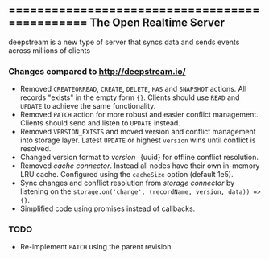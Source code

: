 ==============================================
The Open Realtime Server
----------------------------------------------
deepstream is a new type of server that syncs data and sends events across millions of clients

### Changes compared to http://deepstream.io/

 - Removed `CREATEORREAD`, `CREATE`, `DELETE`, `HAS` and `SNAPSHOT` actions. All records "exists" in the empty form `{}`. Clients should use `READ` and `UPDATE` to achieve the same functionality.
 - Removed `PATCH` action for more robust and easier conflict management. Clients should send and listen to `UPDATE` instead.
 - Removed `VERSION_EXISTS` and moved version and conflict management into storage layer. Latest `UPDATE` or highest `version` wins until conflict is resolved.
 - Changed version format to ${version}-${uuid} for offline conflict resolution.
 - Removed *cache connector*. Instead all nodes have their own in-memory LRU cache. Configured using the `cacheSize` option (default 1e5).
 - Sync changes and conflict resolution from *storage connector* by listening on the `storage.on('change', (recordName, version, data)) => {}`.
 - Simplified code using promises instead of callbacks.

### TODO

- Re-implement `PATCH` using the parent revision.
